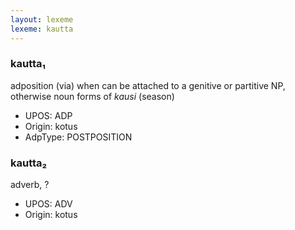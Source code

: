```yaml
---
layout: lexeme
lexeme: kautta
---
```


###  kautta₁

adposition (via) when can be attached to a genitive or partitive NP, otherwise noun forms of *kausi* (season)
* UPOS:  ADP
* Origin:  kotus
* AdpType:  POSTPOSITION


###  kautta₂

adverb, ?
* UPOS:  ADV
* Origin:  kotus

